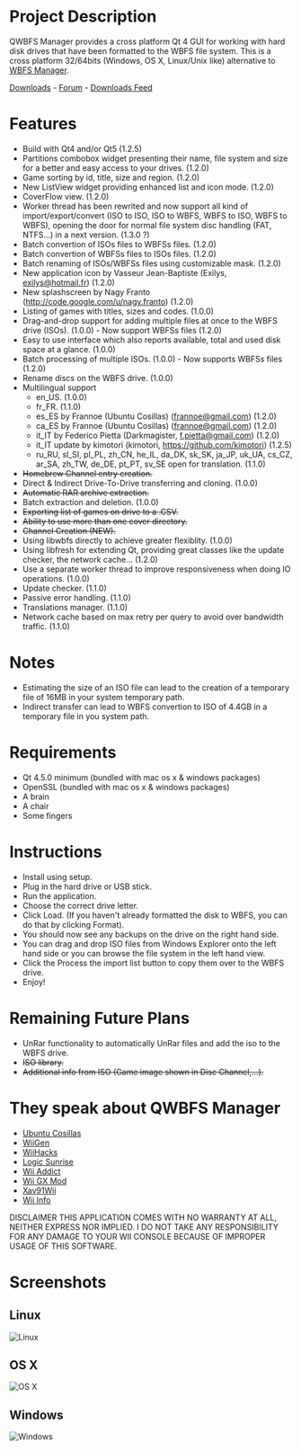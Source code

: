 # Project Description
QWBFS Manager provides a cross platform Qt 4 GUI for working with hard disk drives that have been formatted to the WBFS file system.
This is a cross platform 32/64bits (Windows, OS X, Linux/Unix like) alternative to [WBFS Manager](http://wbfsmanager.codeplex.com/).

[Downloads](https://github.com/pasnox/qwbfsmanager/releases) - [Forum](http://groups.google.com/group/qwbfs-discuss) - [Downloads Feed](http://to-be-changed)

# Features
  * Build with Qt4 and/or Qt5 (1.2.5)
  * Partitions combobox widget presenting their name, file system and size for a better and easy access to your drives. (1.2.0)
  * Game sorting by id, title, size and region. (1.2.0)
  * New ListView widget providing enhanced list and icon mode. (1.2.0)
  * CoverFlow view. (1.2.0)
  * Worker thread has been rewrited and now support all kind of import/export/convert (ISO to ISO, ISO to WBFS, WBFS to ISO, WBFS to WBFS), opening the door for normal file system disc handling (FAT, NTFS...) in a next version. (1.3.0 ?)
  * Batch convertion of ISOs files to WBFSs files. (1.2.0)
  * Batch convertion of WBFSs files to ISOs files. (1.2.0)
  * Batch renaming of ISOs/WBFSs files using customizable mask. (1.2.0)
  * New application icon by Vasseur Jean-Baptiste (Exilys, exilys@hotmail.fr) (1.2.0)
  * New splashscreen by Nagy Franto (http://code.google.com/u/nagy.franto) (1.2.0)
  * Listing of games with titles, sizes and codes. (1.0.0)
  * Drag-and-drop support for adding multiple files at once to the WBFS drive (ISOs). (1.0.0) - Now support WBFSs files (1.2.0)
  * Easy to use interface which also reports available, total and used disk space at a glance. (1.0.0)
  * Batch processing of multiple ISOs. (1.0.0) - Now supports WBFSs files (1.2.0)
  * Rename discs on the WBFS drive. (1.0.0)
  * Multilingual support
    * en_US. (1.0.0)
    * fr_FR. (1.1.0)
    * es_ES by Frannoe (Ubuntu Cosillas) (frannoe@gmail.com) (1.2.0)
    * ca_ES by Frannoe (Ubuntu Cosillas) (frannoe@gmail.com) (1.2.0)
    * it_IT by Federico Pietta (Darkmagister, f.pietta@gmail.com) (1.2.0)
    * it_IT update by kimotori (kimotori, https://github.com/kimotori) (1.2.5)
    * ru_RU, sl_SI, pl_PL, zh_CN, he_IL, da_DK, sk_SK, ja_JP, uk_UA, cs_CZ, ar_SA, zh_TW, de_DE, pt_PT, sv_SE open for translation. (1.1.0)
  * ~~Homebrew Channel entry creation.~~
  * Direct & Indirect Drive-To-Drive transferring and cloning. (1.0.0)
  * ~~Automatic RAR archive extraction.~~
  * Batch extraction and deletion. (1.0.0)
  * ~~Exporting list of games on drive to a .CSV.~~
  * ~~Ability to use more than one cover directory.~~
  * ~~Channel Creation (NEW).~~
  * Using libwbfs directly to achieve greater flexiblity. (1.0.0)
  * Using libfresh for extending Qt, providing great classes like the update checker, the network cache... (1.2.0)
  * Use a separate worker thread to improve responsiveness when doing IO operations. (1.0.0)
  * Update checker. (1.1.0)
  * Passive error handling. (1.1.0)
  * Translations manager. (1.1.0)
  * Network cache based on max retry per query to avoid over bandwidth traffic. (1.1.0)

# Notes
  * Estimating the size of an ISO file can lead to the creation of a temporary file of 16MB in your system temporary path.
  * Indirect transfer can lead to WBFS convertion to ISO of 4.4GB in a temporary file in you system path.

# Requirements
  * Qt 4.5.0 minimum (bundled with mac os x & windows packages)
  * OpenSSL (bundled with mac os x & windows packages)
  * A brain
  * A chair
  * Some fingers

# Instructions
  * Install using setup.
  * Plug in the hard drive or USB stick.
  * Run the application.
  * Choose the correct drive letter.
  * Click Load. (If you haven't already formatted the disk to WBFS, you can do that by clicking Format).
  * You should now see any backups on the drive on the right hand side.
  * You can drag and drop ISO files from Windows Explorer onto the left hand side or you can browse the file system in the left hand view.
  * Click the Process the import list button to copy them over to the WBFS drive.
  * Enjoy!

# Remaining Future Plans
  * UnRar functionality to automatically UnRar files and add the iso to the WBFS drive.
  * ~~ISO library.~~
  * ~~Additional info from ISO (Game image shown in Disc Channel,...).~~

# They speak about QWBFS Manager
  * [Ubuntu Cosillas](http://ubuntu-cosillas.blogspot.com/2010/11/qwbfs-manager-gestor-de-particiones.html)
  * [WiiGen](http://www.wiigen.fr/qwbfs-manager-103-gestionnaire-disque-dur-multiplateforme-actualite-4543.html)
  * [WiiHacks](http://www.wiihacks.com/customization-apps/61394-qwbfs-manager-win-os-x-operating-systems.html)
  * [Logic Sunrise](http://www.logic-sunrise.com/news-111351-qwbfs-manager-v110-un-gestionnaire-de-hdd-wbfs.html)
  * [Wii Addict](http://www.wii-addict.fr/forum/QWBFS-Manager-110-t20412.html)
  * [Wii GX Mod](http://wii.gx-mod.com/modules/news/article.php?storyid=2817)
  * [Xav91Wii](http://xav91wii.free.fr/forum/viewtopic.php?f=11&t=2462&start=0&sid=20d4ea529d285f11288084fd6b9c1a6a)
  * [Wii Info](http://www.wii-info.fr/download-637-qwbfs-1-1-0-gestionnaire-wbfs.htm)

DISCLAIMER
THIS APPLICATION COMES WITH NO WARRANTY AT ALL, NEITHER EXPRESS NOR IMPLIED.
I DO NOT TAKE ANY RESPONSIBILITY FOR ANY DAMAGE TO YOUR WII CONSOLE
BECAUSE OF IMPROPER USAGE OF THIS SOFTWARE.

# Screenshots
## Linux
![Linux](https://cloud.githubusercontent.com/assets/858201/2847389/92f77d9e-d0ad-11e3-82a1-90a525104128.png)
## OS X
![OS X](https://cloud.githubusercontent.com/assets/858201/2847390/92f8a9bc-d0ad-11e3-8888-c064975d1ede.png)
## Windows
![Windows](https://cloud.githubusercontent.com/assets/858201/2847391/92f9b91a-d0ad-11e3-9b81-bc2256b30442.png)
